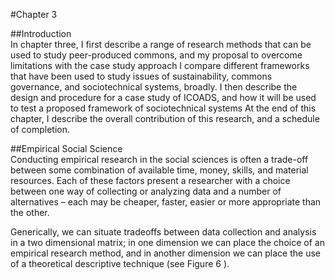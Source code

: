 #Chapter 3

##Introduction
<br>
In chapter three, I first describe a range of research methods that can be used to study peer-produced commons, and my proposal to overcome limitations with the case study approach I compare different frameworks that have been used to study issues of sustainability, commons governance, and sociotechnical systems, broadly. I then describe the design and procedure for a case study of ICOADS, and how it will be used to test a proposed framework of sociotechnical systems At the end of this chapter, I describe the overall contribution of this research, and a schedule of completion.

##Empirical Social Science
<br>
Conducting empirical research in the social sciences is often a trade-off between some combination of available time, money, skills, and material resources. Each of these factors present a researcher with a choice between one way of collecting or analyzing data and a number of alternatives – each may be cheaper, faster, easier or more appropriate than the other. 

Generically, we can situate tradeoffs between data collection and analysis in a two dimensional matrix; in one dimension we can place the choice of an empirical research method, and in another dimension we can place the use of a theoretical descriptive technique (see Figure 6 ). 

